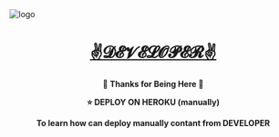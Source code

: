 <img src="https://graph.org/file/3d4562c52f26a50809325.jpg" alt="logo" target="/blank">

<h1 align="center">
 <b><a href="https://t.me/Stubborn1223" target="/blank"> ✌𝓓𝓔𝓥𝓔𝓛𝓞𝓟𝓔𝓡✌ </a></>
</h1>

<p align="center">🩵 Thanks for Being Here 🩵</p>

<p align="center"> ⭐ DEPLOY ON HEROKU (manually) </p>

<p align="center"> To learn how can deploy manually contant from DEVELOPER </p>

